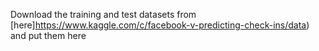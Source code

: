 Download the training and test datasets from [here]https://www.kaggle.com/c/facebook-v-predicting-check-ins/data) and put them here